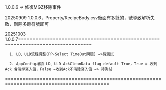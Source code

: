 1.0.0.6 => 修復MGZ移除事件

20250909 1.0.0.6，Property/RecipeBody.csv後面有多餘的，號導致解析失敗，刪除多餘符號即可


20251003 1.0.0.7===============================================================================

      1. LD、ULD流程調整(PP-Select TimeOut問題) =>待測試
                
      2. AppConfig增加 LD、ULD AckCleanData flag default True，True = 收到Ack 會清掉寫入值，False =收到Ack不清除寫入值 => 待測試
==========================================================================================
